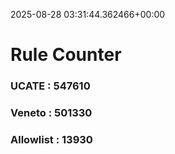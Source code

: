 2025-08-28 03:31:44.362466+00:00
# Rule Counter 
 ### UCATE : 547610

 ### Veneto : 501330

 ### Allowlist : 13930